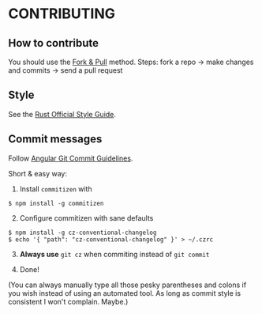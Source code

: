 # CONTRIBUTING

## How to contribute

You should use the [Fork & Pull](https://guides.github.com/activities/forking/) method.
Steps: fork a repo -> make changes and commits -> send a pull request


## Style

See the [Rust Official Style Guide](https://github.com/rust-lang-nursery/fmt-rfcs/blob/master/guide/guide.md).

## Commit messages

Follow [Angular Git Commit Guidelines](https://github.com/angular/angular.js/blob/master/CONTRIBUTING.md#-git-commit-guidelines).

Short & easy way:

1. Install `commitizen` with 
```
$ npm install -g commitizen
```

2. Configure commitizen with sane defaults
``` 
$ npm install -g cz-conventional-changelog
$ echo '{ "path": "cz-conventional-changelog" }' > ~/.czrc
```

3. **Always use** `git cz` when commiting instead of `git commit`

4. Done!

(You can always manually type all those pesky parentheses and colons if you wish instead
 of using an automated tool. As long as commit style is consistent I won't complain. Maybe.)
